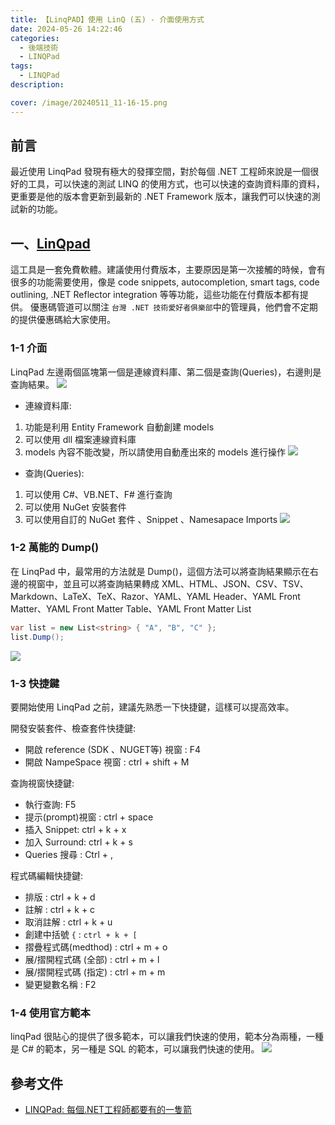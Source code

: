```yaml
---
title: 【LinqPAD】使用 LinQ (五) - 介面使用方式
date: 2024-05-26 14:22:46
categories: 
  - 後端技術
  - LINQPad
tags: 
  - LINQPad
description:

cover: /image/20240511_11-16-15.png
---
```


## 前言
最近使用 LinqPad 發現有極大的發揮空間，對於每個 .NET 工程師來說是一個很好的工具，可以快速的測試 LINQ 的使用方式，也可以快速的查詢資料庫的資料，更重要是他的版本會更新到最新的 .NET Framework 版本，讓我們可以快速的測試新的功能。


## 一、[LinQpad](http://www.linqpad.net/)
這工具是一套免費軟體。建議使用付費版本，主要原因是第一次接觸的時候，會有很多的功能需要使用，像是 code snippets, autocompletion, smart tags, code outlining, .NET Reflector integration 等等功能，這些功能在付費版本都有提供。
優惠碼管道可以關注 ```台灣 .NET 技術愛好者俱樂部```中的管理員，他們會不定期的提供優惠碼給大家使用。

### 1-1 介面 
LinqPad 左邊兩個區塊第一個是連線資料庫、第二個是查詢(Queries)，右邊則是查詢結果。
![](/image/20240511_11-16-15.png)

- 連線資料庫: 
1. 功能是利用 Entity Framework 自動創建 models
2. 可以使用 dll 檔案連線資料庫
3. models 內容不能改變，所以請使用自動產出來的 models 進行操作
![](/image/20240526_12-14-17.png)


- 查詢(Queries):
1. 可以使用 C#、VB.NET、F# 進行查詢
2. 可以使用 NuGet 安裝套件
3. 可以使用自訂的 NuGet 套件 、Snippet 、Namesapace Imports
![](/image/20240526_12-18-15.png)


### 1-2 萬能的 Dump()
在 LinqPad 中，最常用的方法就是 Dump()，這個方法可以將查詢結果顯示在右邊的視窗中，並且可以將查詢結果轉成 XML、HTML、JSON、CSV、TSV、Markdown、LaTeX、TeX、Razor、YAML、YAML Header、YAML Front Matter、YAML Front Matter Table、YAML Front Matter List

```csharp
var list = new List<string> { "A", "B", "C" };
list.Dump();
```
![](/image/20240526_12-19-29.png)


### 1-3 快捷鍵
要開始使用 LinqPad 之前，建議先熟悉一下快捷鍵，這樣可以提高效率。

開發安裝套件、檢查套件快捷鍵: 
- 開啟 reference (SDK 、NUGET等) 視窗 : F4
- 開啟 NampeSpace 視窗 : ctrl + shift + M

查詢視窗快捷鍵:
- 執行查詢: F5
- 提示(prompt)視窗 : ctrl + space
- 插入 Snippet: ctrl + k + x
- 加入 Surround: ctrl + k + s
- Queries 搜尋 : Ctrl + ,

程式碼編輯快捷鍵:
- 排版 : ctrl + k + d
- 註解 : ctrl + k + c
- 取消註解 : ctrl + k + u
- 創建中括號 ```{``` : ```ctrl + k + [```
- 摺疊程式碼(medthod) : ctrl + m + o 
- 展/摺開程式碼 (全部) : ctrl + m + l
- 展/摺開程式碼 (指定) : ctrl + m + m
- 變更變數名稱 : F2

### 1-4 使用官方範本
linqPad 很貼心的提供了很多範本，可以讓我們快速的使用，範本分為兩種，一種是 C# 的範本，另一種是 SQL 的範本，可以讓我們快速的使用。
![](/image/20240526_12-53-25.png)


## 參考文件
- [LINQPad: 每個.NET工程師都要有的一隻箭](https://ithelp.ithome.com.tw/articles/10193063)